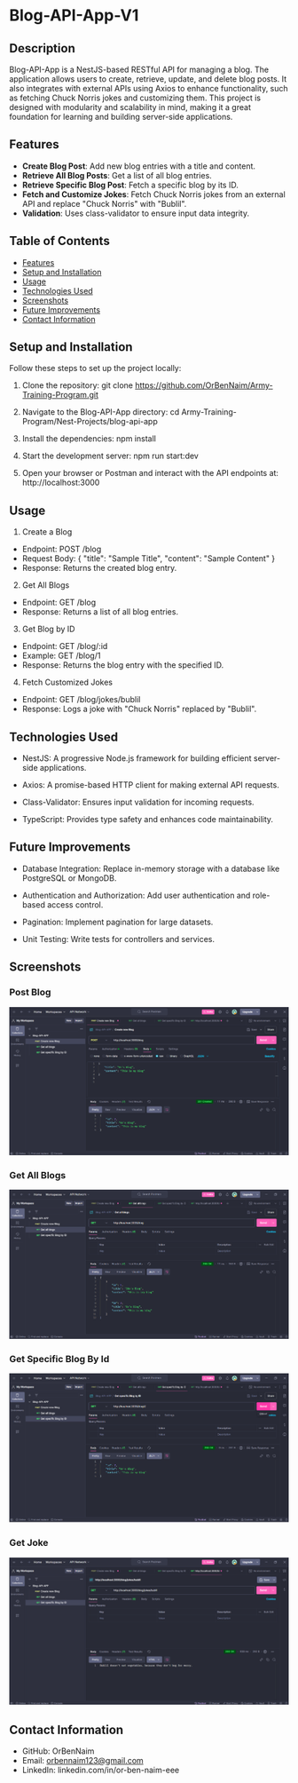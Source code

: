 # Blog-API-App-V1

## Description
Blog-API-App is a NestJS-based RESTful API for managing a blog. The application allows users to create, retrieve, update, and delete blog posts. It also integrates with external APIs using Axios to enhance functionality, such as fetching Chuck Norris jokes and customizing them. This project is designed with modularity and scalability in mind, making it a great foundation for learning and building server-side applications.

## Features
- **Create Blog Post**: Add new blog entries with a title and content.
- **Retrieve All Blog Posts**: Get a list of all blog entries.
- **Retrieve Specific Blog Post**:  Fetch a specific blog by its ID.
- **Fetch and Customize Jokes**: Fetch Chuck Norris jokes from an external API and replace "Chuck Norris" with "Bublil".
- **Validation**: Uses class-validator to ensure input data integrity.


## Table of Contents
- [Features](#features)
- [Setup and Installation](#setup-and-installation)
- [Usage](#usage)
- [Technologies Used](#technologies-used)
- [Screenshots](#screenshots)
- [Future Improvements](#future-improvements)
- [Contact Information](#contact-information)

## Setup and Installation
Follow these steps to set up the project locally:
1. Clone the repository: 
    git clone https://github.com/OrBenNaim/Army-Training-Program.git

2. Navigate to the Blog-API-App directory:
    cd Army-Training-Program/Nest-Projects/blog-api-app

3. Install the dependencies:
    npm install

4. Start the development server:
    npm run start:dev

5. Open your browser or Postman and interact with the API endpoints at:
    http://localhost:3000


## Usage
1. Create a Blog
  - Endpoint: POST /blog
  - Request Body:
    {
      "title": "Sample Title",
      "content": "Sample Content"
    }
  - Response: Returns the created blog entry.

2. Get All Blogs
  - Endpoint: GET /blog
  - Response: Returns a list of all blog entries.

3. Get Blog by ID
  - Endpoint: GET /blog/:id
  - Example: GET /blog/1
  - Response: Returns the blog entry with the specified ID.

4. Fetch Customized Jokes
  - Endpoint: GET /blog/jokes/bublil
  - Response: Logs a joke with "Chuck Norris" replaced by "Bublil".


## Technologies Used
- NestJS: A progressive Node.js framework for building efficient server-side applications.

- Axios: A promise-based HTTP client for making external API requests.

- Class-Validator: Ensures input validation for incoming requests.

- TypeScript: Provides type safety and enhances code maintainability. 


## Future Improvements
- Database Integration: Replace in-memory storage with a database like PostgreSQL or MongoDB.

- Authentication and Authorization: Add user authentication and role-based access control.

- Pagination: Implement pagination for large datasets.

- Unit Testing: Write tests for controllers and services.


## Screenshots
### Post Blog
![Post Request](src/assests/screenShots/post_blog_example.png)

### Get All Blogs
![Get All Blogs](src/assests/screenShots/get_all_blogs_example.png)

### Get Specific Blog By Id
![Get Specific Blog By Id](src/assests/screenShots/get_specific_blog_by_ID.png)

### Get Joke
![Get Joke](src/assests/screenShots/get_joke.png)


## Contact Information
- GitHub: OrBenNaim
- Email: orbennaim123@gmail.com
- LinkedIn: linkedin.com/in/or-ben-naim-eee